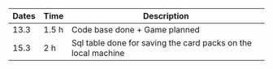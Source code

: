 | Dates       | Time      | Description         |
| ----------------- |---------- | ----------------------- |
| 13.3              | 1.5 h     | Code base done + Game planned |
| 15.3              | 2 h       | Sql table done for saving the card packs on the local machine | 